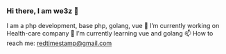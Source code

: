 ### Hi there, I am we3z 👋
I am a php development, base php, golang, vue
🔭 I’m currently working on Health-care company
🌱 I’m currently learning vue and golang
📫 How to reach me: redtimestamp@gmail.com
<!--
**we3z/we3z** is a ✨ _special_ ✨ repository because its `README.md` (this file) appears on your GitHub profile.

Here are some ideas to get you started:

- 🔭 I’m currently working on ...
- 🌱 I’m currently learning ...
- 👯 I’m looking to collaborate on ...
- 🤔 I’m looking for help with ...
- 💬 Ask me about ...
- 📫 How to reach me: ...
- 😄 Pronouns: ...
- ⚡ Fun fact: ...
-->
